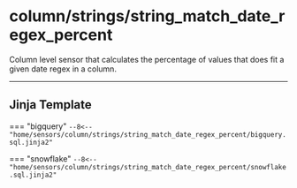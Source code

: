 # column/strings/string_match_date_regex_percent
Column level sensor that calculates the percentage of values that does fit a given date regex in a column.
___
## Jinja Template

=== "bigquery"
    ```
    --8<-- "home/sensors/column/strings/string_match_date_regex_percent/bigquery.sql.jinja2"
    ```

=== "snowflake"
    ```
    --8<-- "home/sensors/column/strings/string_match_date_regex_percent/snowflake.sql.jinja2"
    ```
